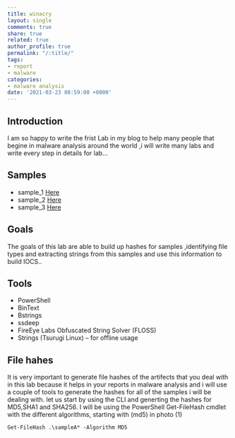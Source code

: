 ```yaml
---
title: winacry 
layout: single
comments: true
share: true
related: true
author_profile: true
permalink: "/:title/"
tags:
- report
- malware
categories:
- malware analysis 
date: '2021-03-23 08:59:00 +0000'
---
```

## Introduction
  I am so happy to write the frist Lab in my blog to help 
  many people that begine in malware analysis around the world 
  ,i will write many labs and write every step in details
  for lab...
<!-- more -->
## Samples 
  * sample_1 [Here](https://app.any.run/tasks/328bfbaf-dd18-4460-a49d-ed842213be64/)
  * sample_2 [Here](https://app.any.run/tasks/4157c52f-2a63-4a1c-a318-d39650b2e6f4/#)
  * sample_3 [Here](https://app.any.run/tasks/e99a8b84-f618-4fcf-81ec-b952ea5335f3/#)
## Goals 
  The goals of this lab are able to build up hashes for samples ,identifying file types and extracting strings 
  from this samples and use this information to build IOCS..
## Tools 
  * PowerShell
  * BinText
  * Bstrings
  * ssdeep
  * FireEye Labs Obfuscated String Solver (FLOSS)
  * Strings (Tsurugi Linux) – for offline usage
## File hahes 
  It is very important to generate file hashes of the artifects that you deal with in this lab 
  because it helps in your reports in malware analysis and i will use a couple of tools to generate
  the hashes for all of the samples i will be dealing with.
  let us start by using the CLI and generting the hashes for MD5,SHA1 and SHA256.
  I will be using the PowerShell Get-FileHash cmdlet with the different algorithms, starting with (md5) in photo (1)

  `Get-FileHash .\sampleA* -Algorithm MD5`




